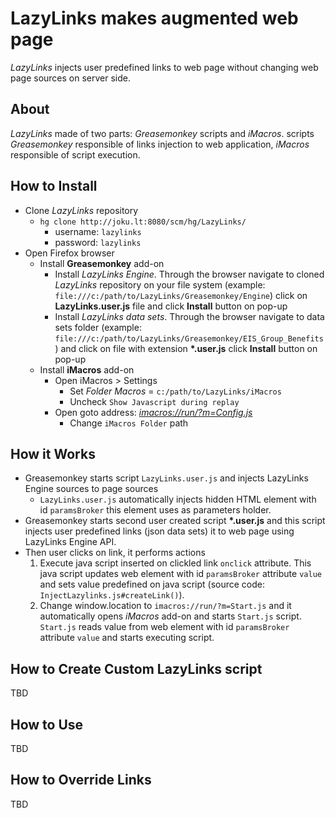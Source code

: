 # LazyLinks makes augmented web page
*LazyLinks* injects user predefined links to web page without changing web page sources on server side. 

## About 
*LazyLinks* made of two parts: *Greasemonkey* scripts and *iMacros*. scripts *Greasemonkey* responsible of links injection to web application, *iMacros* responsible of script execution.

## How to Install
- Clone *LazyLinks* repository
    + `hg clone http://joku.lt:8080/scm/hg/LazyLinks/`
        * username: `lazylinks`
        * password: `lazylinks`
- Open Firefox browser
    + Install **Greasemonkey** add-on
        * Install *LazyLinks Engine*. Through the browser navigate to cloned *LazyLinks* repository on your file system (example: `file:///c:/path/to/LazyLinks/Greasemonkey/Engine`) click on **LazyLinks.user.js** file and click **Install** button on pop-up
        * Install *LazyLinks data sets*. Through the browser navigate to data sets folder (example: `file:///c:/path/to/LazyLinks/Greasemonkey/EIS_Group_Benefits`) and click on file with extension **\*.user.js**  click **Install** button on pop-up
    + Install **iMacros** add-on 
        * Open iMacros > Settings 
            - Set *Folder Macros* = `c:/path/to/LazyLinks/iMacros`
            - Uncheck `Show Javascript during replay`
        * Open goto address: [*imacros://run/?m=Config.js*](imacros://run/?m=Config.js)
            - Change `iMacros Folder` path

## How it Works
- Greasemonkey starts script `LazyLinks.user.js` and injects  LazyLinks Engine sources to page sources
    + `LazyLinks.user.js` automatically injects hidden HTML element with id `paramsBroker` this element uses as parameters holder.
- Greasemonkey starts second user created script **\*.user.js** and this script injects  user predefined links (json data sets) it to web page using LazyLinks Engine API.
- Then user clicks on link, it performs actions
    1. Execute java script inserted on clickled link `onclick` attribute. This java script updates web element with id `paramsBroker`  attribute `value`  and sets value predefined on java script (source code: `InjectLazylinks.js#createLink()`). 
    2. Change window.location to `imacros://run/?m=Start.js` and it automatically opens *iMacros* add-on and starts `Start.js` script. `Start.js` reads value from web element with id `paramsBroker`  attribute `value` and starts executing script.

## How to Create Custom LazyLinks script
TBD

## How to Use
TBD

## How to Override Links
TBD
